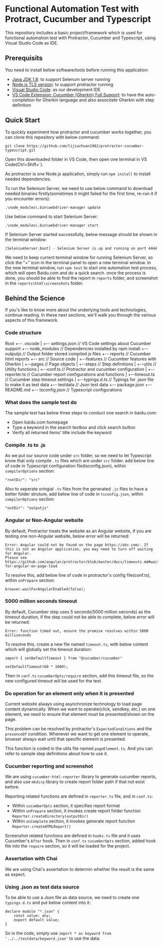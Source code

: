# Functional Automation Test with Protract, Cucumber and Typescript
This repository includes a basic project/framework which is used for functional automation test with Protractor, Cucumber and Typescript, using Visual Studio Code as IDE.

## Prerequisits

You need to install below software/tools before running this application:

- [Java JDK 1.8](https://www.oracle.com/java/technologies/javase/javase-jdk8-downloads.html): to support Selenum server running
- [Node.js TLS version](https://nodejs.org/en/download/): to support protractor running
- [Visual Studio Code](https://code.visualstudio.com/Download): as our development IDE
- [VS Code Extension: Cucumber (Gherkin) Full Support](https://marketplace.visualstudio.com/items?itemName=alexkrechik.cucumberautocomplete): to have the auto-completion for Gherkin language and also associtate Gherkin with step definition

## Quick Start

To quickly experiment how protractor and cucumber works together, you can clone this repository with below command:
```
git clone https://github.com/lijiachuan1982/protractor-cucumber-typescript.git
```
Open this downloaded folder in VS Code, then open one terminal in VS Code(Ctrl+Shift+`).

As protractor is one Node.js application, simply run `npm install` to install needed dependencies.

To run the Selenium Server, we need to use below command to download needed binaries firstly(sometimes it might failed for the first time, re-run it if you encounter errors):
```
.\node_modules\.bin\webdriver-manager update
```
Use below command to start Selenium Server:
```
.\node_modules\.bin\webdriver-manager start
```
If Selenium Server started successfully, below message should be shown in the terminal window:
```
[SeleniumServer.boot] - Selenium Server is up and running on port 4444
```
We need to keep current terminal window for running Selenium Server, so click the "+" icon in the terminal panel to open a new terminal window. In the new terminal window, run `npm test` to start one automation test process, which will open Baidu.com and do a quick search. once the process is done, you should be able to find the report in `reports` folder, and screenshot in the `reports\html\screenshots` folder.

## Behind the Science

If you's like to know more about the underlying tools and technologies, continue reading. In these next sections, we'll walk you through the various aspects of this framework.

### Code structure

Root
+-- .vscode
| +-- settings.json    // VS Code settings about Cucumber support
+-- node_modules       // Dependencies installed by npm install
+-- outputjs           // Output folder stored compiled js files
+-- reports            // Cucumber html reports
+-- src                // Source code
| +--features          // Cucumber features with Gherkin
| +--pages             // Page objects
| +--steps             // Step definitions
| +--utils             // Utility functions
| +--conf.ts           // Protractor and cucumber configuration
| +--reporter.ts       // Cucumber report configurations and functions
| +--timeout.ts        // Cucumber step timeout settings
| +--typings.d.ts      // Typings for .json file to make it as test data
+-- testdata           // Json test data
+-- package.json
+-- README.md
+-- tsconfig.json      // Typescript configurations

### What does the sample test do

The sample test has below three steps to conduct one search in baidu.com:
- Open baidu.com homepage
- Type a keyword in the search textbox and click search button
- Verify all returned items' title include the keyword

### Compile .ts to .js

As we put our source code under `src` folder, so we need to let Typescript know that only compile `.ts` files which are under `src` folder. add below line of code in Typescript configuration file(tsconfig.json), within `compilerOptions` section:

```
"rootDir": "src"
```

Also to seperate oringial `.ts` files from the generated `.js` files to have a better folder struture, add below line of code in `tsconfig.json`, within `compilerOptions` section:
```
"outDir": "outputjs"
``` 

### Angular or Non-Angular website

By default, Protractor treats the website as an Angular website, if you are testing one non-Angular website, below error will be returned:
```
Error: Angular could not be found on the page https://abc.com/. If this is not an Angular application, you may need to turn off waiting for Angular.
Please see 
https://github.com/angular/protractor/blob/master/docs/timeouts.md#waiting-for-angular-on-page-load
```

To resolve this, add below line of code in protractor's config file(conf.ts), within `onPrepare` section:
```
browser.waitForAngularEnabled(false);
```

### 5000 million seconds timeout

By default, Cucumber step uses 5 seconds(5000 million seconds) as the timeout duration, if the step could not be able to complete, below error will be returned:
```
Error: function timed out, ensure the promise resolves within 5000 milliseconds
```

To resolve this, create a new file named `timeout.ts`, with below content which will globally set the timeout duration:
```
import { setDefaultTimeout } from "@cucumber/cucumber"

setDefaultTimeout(60 * 1000);
```

Then in `conf.ts` `cucumberOpts/require` section, add this timeout file, so the new configured timeout will be used for the test.

### Do operation for an element only when it is presented

Current website always using asynchronize technology to load page content dynamically. When we want to operate(click, sendkey, etc.) on one element, we need to ensure that element must be presented/shown on the page.

This problem can be resolved by protractor's `ExpectedConditions` and the `presenceOf` condition. Whenever we want to get one element to operate, browser always wait until that specific element is presented.

This function is coded in the utils file named `pageElement.ts`. And you can refer to sample step definitions about how to use it.

### Cucumber reporting and screenshot

We are using `cucumber-html-reporter` library to generate cucumber reports, and also use `mkdirp` library to create report folder path if that not exist before.

Reporting related functions are defined in `reporter.ts` file, and in `conf.ts`:
- Within `cucumberOpts` section, it specifies report format
- Within `onPrepare` section, it invokes create report folder function `Reporter.createDirectory(outputDir)`
- Within `onComplete` section, it invokes generate report function `Reporter.createHTMLReport()`

Screenshot related functions are defined in `hooks.ts` file and it uses Cucumber's `After` hook. Then in `conf.ts` `cucumberOpts` section, added hook file into the `require` section, so it will be loaded for the project.

### Assertation with Chai

We are using Chai's assertation to determin whether the result is the same as expect.

### Using .json as test data source

To be able to use a Json file as data source, we need to create one `typings.d.ts` and put below content into it:
```
declare module "*.json" {
    const value: any;
    export default value;
}
```

So in the code, simply use `import * as keyword from '../../testdata/keyword.json'` to use the data.